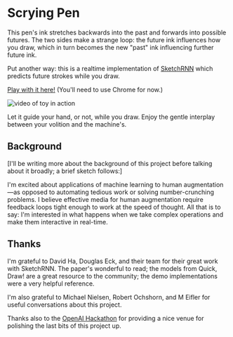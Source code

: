 # Scrying Pen

This pen's ink stretches backwards into the past and forwards into possible futures. The two sides make a strange loop: the future ink influences how you draw, which in turn becomes the new "past" ink influencing further future ink.

Put another way: this is a realtime implementation of [SketchRNN](https://arxiv.org/abs/1704.03477) which predicts future strokes while you draw.

[Play with it here!](http://andymatuschak.org/scrying-pen) (You'll need to use Chrome for now.)

![video of toy in action](https://andymatuschak.org/scrying-pen/images/hand.gif)

Let it guide your hand, or not, while you draw. Enjoy the gentle interplay between your volition and the machine's.

## Background

[I'll be writing more about the background of this project before talking about it broadly; a brief sketch follows:]

I'm excited about applications of machine learning to human augmentation—as opposed to automating tedious work or solving number-crunching problems. I believe effective media for human augmentation require feedback loops tight enough to work at the speed of thought. All that is to say: I'm interested in what happens when we take complex operations and make them interactive in real-time.

## Thanks

I'm grateful to David Ha, Douglas Eck, and their team for their great work with SketchRNN. The paper's wonderful to read; the models from Quick, Draw! are a great resource to the community; the demo implementations were a very helpful reference.

I'm also grateful to Michael Nielsen, Robert Ochshorn, and M Eifler for useful conversations about this project.

Thanks also to the [OpenAI Hackathon](https://blog.openai.com/hackathon/) for providing a nice venue for polishing the last bits of this project up.
